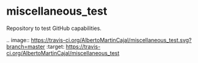 # miscellaneous_test
Repository to test GitHub capabilities.

.. image:: https://travis-ci.org/AlbertoMartinCajal/miscellaneous_test.svg?branch=master
    :target: https://travis-ci.org/AlbertoMartinCajal/miscellaneous_test
